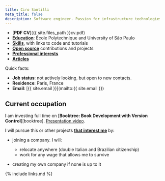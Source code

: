 ```yaml
---
title: Ciro Santilli
meta_title: false
description: Software engineer. Passion for infrastructure technologies and educational applications.
---
```


- [**PDF CV**]({{ site.files_path }}cv.pdf)
- [**Education**](education): École Polytechnique and University of São Paulo
- [**Skills**](skills), with links to code and tutorials
- [**Open source**](contrib) contributions and projects
- [**Professional interests**](interests)
- [**Articles**](articles)

Quick facts:

- **Job status**: not actively looking, but open to new contacts.
- **Residence**: Paris, France
- **Email**: [{{ site.email }}](mailto:{{ site.email }})

## Current occupation

I am investing full time on [**Booktree: Book Development with Version Control**][booktree]. [Presentation video](https://www.youtube.com/watch?v=jTrZ6Zb39K8).

I will pursue this or other projects [**that interest me**](/interests) by:

-   joining a company. I will:

    - relocate anywhere (double Italian and Brazilian citizenship)
    - work for any wage that allows me to survive

-   creating my own company if none is up to it

{% include links.md %}

